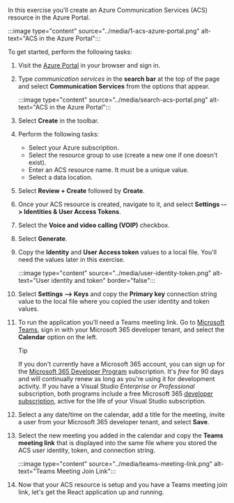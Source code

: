 <!-- markdownlint-disable MD041 -->

In this exercise you'll create an Azure Communication Services (ACS) resource in the Azure Portal.

:::image type="content" source="../media/1-acs-azure-portal.png" alt-text="ACS in the Azure Portal":::

To get started, perform the following tasks:

1. Visit the [Azure Portal](https://portal.azure.com) in your browser and sign in.

1. Type *communication services* in the **search bar** at the top of the page and select **Communication Services** from the options that appear.

    :::image type="content" source="../media/search-acs-portal.png" alt-text="ACS in the Azure Portal":::

1. Select **Create** in the toolbar.

1. Perform the following tasks:
    - Select your Azure subscription.
    - Select the resource group to use (create a new one if one doesn't exist).
    - Enter an ACS resource name. It must be a unique value.
    - Select a data location.

1. Select **Review + Create** followed by **Create**.

1. Once your ACS resource is created, navigate to it, and select **Settings --> Identities & User Access Tokens**.

1. Select the **Voice and video calling (VOIP)** checkbox.

1. Select **Generate**.

1. Copy the **Identity** and **User Access token** values to a local file. You'll need the values later in this exercise.

    :::image type="content" source="../media/user-identity-token.png" alt-text="User identity and token" border="false":::

1. Select **Settings --> Keys** and copy the **Primary key** connection string value to the local file where you copied the user identity and token values.

1. To run the application you'll need a Teams meeting link. Go to [Microsoft Teams](https://teams.microsoft.com), sign in with your Microsoft 365 developer tenant, and select the **Calendar** option on the left.

    > [!TIP]
    > If you don't currently have a Microsoft 365 account, you can sign up for the [Microsoft 365 Developer Program](https://developer.microsoft.com/microsoft-365/dev-program) subscription. It's *free* for 90 days and will continually renew as long as you're using it for development activity. If you have a Visual Studio *Enterprise* or *Professional* subscription, both programs include a free Microsoft 365 [developer subscription](https://aka.ms/MyVisualStudioBenefits), active for the life of your Visual Studio subscription.

1. Select a any date/time on the calendar, add a title for the meeting, invite a user from your Microsoft 365 developer tenant, and select **Save**.

1. Select the new meeting you added in the calendar and copy the **Teams meeting link** that is displayed into the same file where you stored the ACS user identity, token, and connection string.

    :::image type="content" source="../media/teams-meeting-link.png" alt-text="Teams Meeting Join Link":::

1. Now that your ACS resource is setup and you have a Teams meeting join link, let's get the React application up and running.

